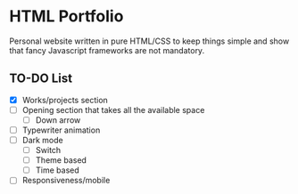 # HTML Portfolio
Personal website written in pure HTML/CSS to keep things simple and show that fancy Javascript frameworks are not mandatory.

## TO-DO List
- [x] Works/projects section
- [ ] Opening section that takes all the available space
    - [ ] Down arrow
- [ ] Typewriter animation
- [ ] Dark mode
    - [ ] Switch
    - [ ] Theme based
    - [ ] Time based
- [ ] Responsiveness/mobile
